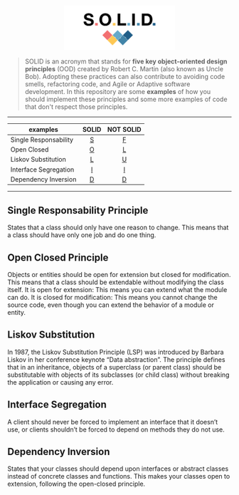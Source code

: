 
<div align="center">
<img src="src/solid-banner.png" alt="solid" id="solid-banner" width="250"/>
</div>

> SOLID is an  acronym that stands for **five key object-oriented design principles**  (OOD) created by Robert C. Martin (also known as Uncle Bob). Adopting these practices can also contribute to avoiding code smells, refactoring code, and Agile or Adaptive software development.
> In this repository are some **examples** of how you should implement these principles and some more examples of code that don't respect those principles.

<div align="center">

-----------------------------------------------------------------
| examples             |       SOLID     |       NOT SOLID     |
| --------------------- | :-------------: | :-----------------: |
| Single Responsability | [S](./SOLID/S.ts) | [F](NOT-SOLID/S.ts) |
| Open Closed           | [O](SOLID/O.ts) | [L](NOT-SOLID/O.ts) |
| Liskov Substitution   | [L](SOLID/L.ts) | [U](NOT-SOLID/L.ts) |
| Interface Segregation | [I](SOLID/I.ts) | [I](NOT-SOLID/I.ts) |
| Dependency Inversion  | [D](SOLID/D.ts) | [D](NOT-SOLID/D.ts) |
-----------------------------------------------------------------

</div>

<h2 id="p01">Single Responsability Principle</h2>

States that a class should only have one reason to change. This means that a class should have only one job and do one thing.

<h2 id="p02">Open Closed Principle</h2>

Objects or entities should be open for extension but closed for modification. This means that a class should be extendable without modifying the class itself.
It is open for extension: This means you can extend what the module can do.
It is closed for modification: This means you cannot change the source code, even though you can extend the behavior of a module or entity.

<h2 id="p03">Liskov Substitution</h2>

In 1987, the Liskov Substitution Principle (LSP) was introduced by Barbara Liskov in her conference keynote “Data abstraction”.
The principle defines that in an inheritance, objects of a superclass (or parent class) should be substitutable with objects of its subclasses (or child class) without breaking the application or causing any error.

<h2 id="p04">Interface Segregation</h2>

A client should never be forced to implement an interface that it doesn’t use, or clients shouldn’t be forced to depend on methods they do not use.

<h2 id="p05">Dependency Inversion</h2>

States that your classes should depend upon interfaces or abstract classes instead of concrete classes and functions. This makes your classes open to extension, following the open-closed principle.
